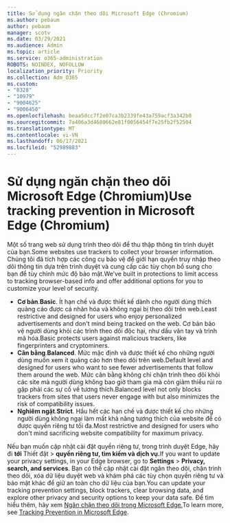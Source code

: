 ```yaml
---
title: Sử dụng ngăn chặn theo dõi Microsoft Edge (Chromium)
ms.author: pebaum
author: pebaum
manager: scotv
ms.date: 03/29/2021
ms.audience: Admin
ms.topic: article
ms.service: o365-administration
ROBOTS: NOINDEX, NOFOLLOW
localization_priority: Priority
ms.collection: Adm_O365
ms.custom:
- "8328"
- "10979"
- "9004625"
- "9006450"
ms.openlocfilehash: beaa5dcc7f2e07ca3b2339fe43a759acf3a342b0
ms.sourcegitcommit: 7a406a3d4680662e81f0056454f7e25fb2f52504
ms.translationtype: MT
ms.contentlocale: vi-VN
ms.lasthandoff: 06/17/2021
ms.locfileid: "52989883"
---
```

# <a name="use-tracking-prevention-in-microsoft-edge-chromium"></a><span data-ttu-id="b83ed-102">Sử dụng ngăn chặn theo dõi Microsoft Edge (Chromium)</span><span class="sxs-lookup"><span data-stu-id="b83ed-102">Use tracking prevention in Microsoft Edge (Chromium)</span></span>

<span data-ttu-id="b83ed-103">Một số trang web sử dụng trình theo dõi để thu thập thông tin trình duyệt của bạn.</span><span class="sxs-lookup"><span data-stu-id="b83ed-103">Some websites use trackers to collect your browser information.</span></span> <span data-ttu-id="b83ed-104">Chúng tôi đã tích hợp các công cụ bảo vệ để giới hạn quyền truy nhập theo dõi thông tin dựa trên trình duyệt và cung cấp các tùy chọn bổ sung cho bạn để tùy chỉnh mức độ bảo mật.</span><span class="sxs-lookup"><span data-stu-id="b83ed-104">We’ve built in protections to limit access to tracking browser-based info and offer additional options for you to customize your level of security.</span></span>

- <span data-ttu-id="b83ed-105">**Cơ bản**.</span><span class="sxs-lookup"><span data-stu-id="b83ed-105">**Basic**.</span></span> <span data-ttu-id="b83ed-106">Ít hạn chế và được thiết kế dành cho người dùng thích quảng cáo được cá nhân hóa và không ngại bị theo dõi trên web.</span><span class="sxs-lookup"><span data-stu-id="b83ed-106">Least restrictive and designed for users who enjoy personalized advertisements and don't mind being tracked on the web.</span></span> <span data-ttu-id="b83ed-107">Cơ bản bảo vệ người dùng khỏi các trình theo dõi độc hại, như dấu vân tay và trình mã hóa.</span><span class="sxs-lookup"><span data-stu-id="b83ed-107">Basic protects users against malicious trackers, like fingerprinters and cryptominers.</span></span>
- <span data-ttu-id="b83ed-108">**Cân bằng**.</span><span class="sxs-lookup"><span data-stu-id="b83ed-108">**Balanced**.</span></span> <span data-ttu-id="b83ed-109">Mức mặc định và được thiết kế cho những người dùng muốn xem ít quảng cáo hơn theo dõi trên web.</span><span class="sxs-lookup"><span data-stu-id="b83ed-109">Default level and designed for users who want to see fewer advertisements that follow them around the web.</span></span> <span data-ttu-id="b83ed-110">Mức cân bằng không chỉ chặn trình theo dõi khỏi các site mà người dùng không bao giờ tham gia mà còn giảm thiểu rủi ro gặp phải các sự cố về tương thích.</span><span class="sxs-lookup"><span data-stu-id="b83ed-110">Balanced level not only blocks trackers from sites that users never engage with but also minimizes the risk of compatibility issues.</span></span>
- <span data-ttu-id="b83ed-111">**Nghiêm ngặt**.</span><span class="sxs-lookup"><span data-stu-id="b83ed-111">**Strict**.</span></span> <span data-ttu-id="b83ed-112">Hầu hết các hạn chế và được thiết kế cho những người dùng không ngại làm mất khả năng tương thích của website để có được quyền riêng tư tối đa.</span><span class="sxs-lookup"><span data-stu-id="b83ed-112">Most restrictive and designed for users who don't mind sacrificing website compatibility for maximum privacy.</span></span>

<span data-ttu-id="b83ed-113">Nếu bạn muốn cập nhật cài đặt quyền riêng tư, trong trình duyệt Edge, hãy đi **tới** Thiết đặt  >  **quyền riêng tư, tìm kiếm và dịch vụ.**</span><span class="sxs-lookup"><span data-stu-id="b83ed-113">If you want to update your privacy settings, in your Edge browser, go to **Settings** > **Privacy, search, and services**.</span></span> <span data-ttu-id="b83ed-114">Bạn có thể cập nhật cài đặt ngăn theo dõi, chặn trình theo dõi, xóa dữ liệu duyệt web và khám phá các tùy chọn quyền riêng tư và bảo mật khác để giữ an toàn cho dữ liệu của bạn.</span><span class="sxs-lookup"><span data-stu-id="b83ed-114">You can update your tracking prevention settings, block trackers, clear browsing data, and explore other privacy and security options to keep your data safe.</span></span> <span data-ttu-id="b83ed-115">Để tìm hiểu thêm, hãy xem [Ngăn chặn theo dõi trong Microsoft Edge.](/microsoft-edge/web-platform/tracking-prevention)</span><span class="sxs-lookup"><span data-stu-id="b83ed-115">To learn more, see [Tracking Prevention in Microsoft Edge](/microsoft-edge/web-platform/tracking-prevention).</span></span> 